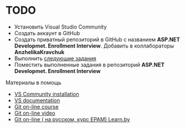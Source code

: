# TODO

- Установить Visual Studio Community
- Создать аккаунт в GitHub
- Создать приватный репозиторий в GitHub с названием **ASP.NET Developmet. Enrollment Interview**. Добавить в коллабораторы **AnzhelikaKravchuk**
- Выполнить [следующие задания](https://github.com/EPM-RD-NETLAB/ASP.NET-Development.-Summer-2019/blob/master/Tasks.md)
- Поместить выполненные задания в репозиторий **ASP.NET Developmet. Enrollment Interview**

Материалы в помощь

- [VS Community installation](https://visualstudio.microsoft.com/ru/vs/community/)
- [VS documentation](https://docs.microsoft.com/en-us/visualstudio/ide/?view=vs-2017)
- [Git on-line course](http://try.github.io)
- [Git on-line video](https://www.youtube.com/watch?v=ankvwnNJFPA&feature=youtu.be)
- [Git on-line ( на русском, курс EPAM) Learn.by](https://learn.by/courses/course-v1:EPAM+DTO+ext1/courseware/8a58c84fd1d2474b8f69a15171f524ae/59ea97521eb949c2a43dc360eb062fff/1)
